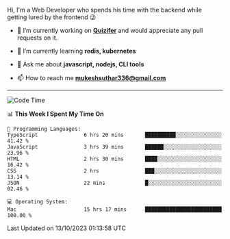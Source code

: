 Hi, I'm a Web Developer who spends his time with the backend while getting lured by the frontend 😜

- 🔭 I’m currently working on **[Quizifer](https://github.com/SutharMukesh/Quizifer/)** and would appreciate any pull requests on it.

- 🌱 I’m currently learning **redis, kubernetes**

- 💬 Ask me about **javascript, nodejs, CLI tools**

- 📫 How to reach me **mukeshsuthar336@gmail.com**

---
<!--START_SECTION:waka-->
![Code Time](http://img.shields.io/badge/Code%20Time-2%2C556%20hrs%2054%20mins-blue)

📊 **This Week I Spent My Time On** 

```text
💬 Programming Languages: 
TypeScript               6 hrs 20 mins       ██████████░░░░░░░░░░░░░░░   41.42 % 
JavaScript               3 hrs 39 mins       ██████░░░░░░░░░░░░░░░░░░░   23.96 % 
HTML                     2 hrs 30 mins       ████░░░░░░░░░░░░░░░░░░░░░   16.42 % 
CSS                      2 hrs               ███░░░░░░░░░░░░░░░░░░░░░░   13.14 % 
JSON                     22 mins             █░░░░░░░░░░░░░░░░░░░░░░░░   02.46 % 

💻 Operating System: 
Mac                      15 hrs 17 mins      █████████████████████████   100.00 % 
```


 Last Updated on 13/10/2023 01:13:58 UTC
<!--END_SECTION:waka-->
